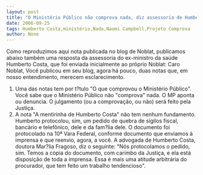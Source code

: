 ```yaml
---
layout: post
title: "O Ministério Público não comprova nada, diz assessoria de Humberto"
date: 2006-09-25
tags: Humberto Costa,ministério,Nada,Naomi Campbell,Projeto Comprova
author: None
---
```

Como reproduzimos aqui nota publicada no blog de Noblat, publicamos abaixo também uma resposta da assessoria do ex-ministro da saúde Humberto Costa, que foi enviada inicialmente ao próprio Noblat:
Caro Noblat,
Você publicou em seu blog, agora há pouco, duas notas que, em nosso entendimento, merecem esclarecimento.
1) Uma das notas tem por t?tulo \"O que comprovou o Ministério Público\". Você sabe que o Ministério Público não \"comprova\" nada. O MP aponta ou denuncia. O julgamento (ou a comprovação, ou não) será feito pela Justiça.
2) A nota \"A mentirinha de Humberto Costa\" não tem nenhum fundamento. Humberto protocolou, sim, um pedido de quebra de sigilos fiscal, bancário e telefônico, dele e da fam?lia dele. O documento foi protocolado na 10ª Vara Federal, conforme documento que enviamos à imprensa e que reenvio, agora, a você.
A advogada de Humberto Costa, doutora Mar?lia Fragoso, diz o seguinte: \"Nós protocolamos o pedido, sim. Temos a cópia do documento, com carimbo da Justiça, e ela está disposição de toda a imprensa. Essa é mais uma atitude arbitrária do procurador, que tem feito um trabalho tendencioso\". 